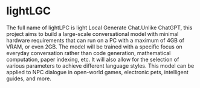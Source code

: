 # lightLGC
The full name of lightLPC is light Local Generate Chat.Unlike ChatGPT, this project aims to build a large-scale conversational model with minimal hardware requirements that can run on a PC with a maximum of 4GB of VRAM, or even 2GB. The model will be trained with a specific focus on everyday conversation rather than code generation, mathematical computation, paper indexing, etc. It will also allow for the selection of various parameters to achieve different language styles. This model can be applied to NPC dialogue in open-world games, electronic pets, intelligent guides, and more.
